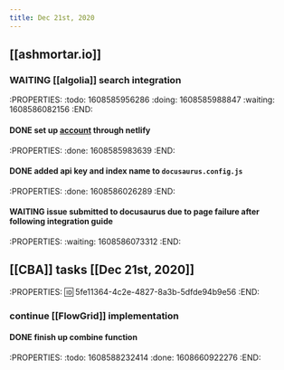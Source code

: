 ```yaml
---
title: Dec 21st, 2020
---
```


## [[ashmortar.io]]
### WAITING [[algolia]] search integration
:PROPERTIES:
:todo: 1608585956286
:doing: 1608585988847
:waiting: 1608586082156
:END:
#### DONE set up [account](https://www.algolia.com/apps/8360ZGF9S6/dashboard) through netlify
:PROPERTIES:
:done: 1608585983639
:END:
#### DONE added api key and index name to `docusaurus.config.js`
:PROPERTIES:
:done: 1608586026289
:END:
#### WAITING issue submitted to docusaurus due to page failure after following integration guide
:PROPERTIES:
:waiting: 1608586073312
:END:
## [[CBA]] tasks [[Dec 21st, 2020]] 
:PROPERTIES:
:id: 5fe11364-4c2e-4827-8a3b-5dfde94b9e56
:END:
### continue [[FlowGrid]] implementation
#### DONE finish up combine function
:PROPERTIES:
:todo: 1608588232414
:done: 1608660922276
:END:
